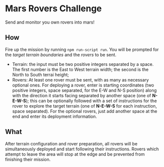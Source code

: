 # Mars Rovers Challenge

Send and monitor you own rovers into mars!

## How
Fire up the mission by running `npm run-script run`. You will be prompted for the *target terrain boundaries* and the *rovers* to be sent.

* Terrain: the input must be two positive integers separated by a space. The first number is the East to West terrain width; the second is the North to South terrai height;
* Rovers: At least one rover must be sent, with as many as necessary optional ones. For deploying a rover, enter is starting coordinates (two positive integers, space separated, for the E-W and N-S position) along with the direction it starts facing separated by another space (one of **N-E-W-S**); this can be optionally followed with a set of instructions for the rover to explore the target terrain (one of **N-E-W-S** for each instruction, space separated). For the optional rovers, just add another space at the end and enter its deployment information.

## What
After terrain configuration and rover preparation, all rovers will be simultaneously deployed and start following their instructions. Rovers which attempt to leave the area will stop at the edge and be prevented from finishing their mission.